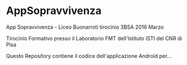 # AppSopravvivenza
App Sopravvivenza - Liceo Buonarroti tirocinio 3BSA 2016 Marzo


Tirocinio Formativo presso il Laboratorio FMT dell'Istituto ISTI del CNR di Pisa

Questo Repository contiene il codice dell'applicazione Android 
per...


